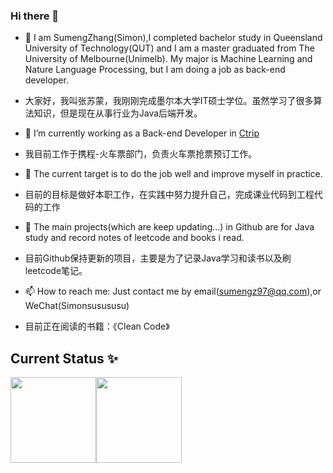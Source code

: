 ### Hi there 👋

<!--
**SUMENGZHANG/SUMENGZHANG** is a ✨ _special_ ✨ repository because its `README.md` (this file) appears on your GitHub profile.

- 🔭 I am SumengZhang(Simon) i am a master graduated from The University of Melbourne. My major is Machine Learning and Nature Language Processing, but i am doing a job as back-end developer.
- 大家好，我叫张苏蒙，我刚刚完成墨尔本大学IT硕士学位。虽然学习了很多算法知识，但是现在从事行业为Java后端开发。
- 🌱 I’m currently working as a Back-end developer in [Ctrip](https://trip.com/)
- 我目前工作于携程-火车票部门，负责火车票抢票预订工作。
- 👯 The current target is to do the job well and improve myself in practice.
- 目前的目标是做好本职工作，在实践中努力提升自己，完成课业代码到工程代码的工作
- 🤔 The main projects(which are keep updating...) in Github are for Java study and record notes of leetcode and books i read.
- 目前Github保持更新的项目，主要是为了记录Java学习和读书以及刷leetcode笔记。
- 📫 How to reach me: Just contact me by email(sumengz97@qq.com),or WeChat(Simonsusususu)
-->

- 🔭 I am SumengZhang(Simon),I completed bachelor study in Queensland University of Technology(QUT) and  I am a master graduated from The University of Melbourne(Unimelb). My major is Machine Learning and Nature Language Processing, but I am doing a job as back-end developer.
- 大家好，我叫张苏蒙，我刚刚完成墨尔本大学IT硕士学位。虽然学习了很多算法知识，但是现在从事行业为Java后端开发。
- 🌱 I’m currently working as a Back-end Developer in [Ctrip](https://ctrip.com/)
- 我目前工作于携程-火车票部门，负责火车票抢票预订工作。
- 👯 The current target is to do the job well and improve myself in practice.
- 目前的目标是做好本职工作，在实践中努力提升自己，完成课业代码到工程代码的工作
- 🤔 The main projects(which are keep updating...) in Github are for Java study and record notes of leetcode and books i read.
- 目前Github保持更新的项目，主要是为了记录Java学习和读书以及刷leetcode笔记。
- 📫 How to reach me: Just contact me by email(sumengz97@qq.com),or WeChat(Simonsusususu)

- 目前正在阅读的书籍：《Clean Code》
## Current Status ✨
<img align="" height="137px" src="https://github-readme-stats.vercel.app/api?username=liyupi&hide_title=true&hide_border=true&show_icons=true&include_all_commits=true&line_height=21&bg_color=0,EC6C6C,FFD479,FFFC79,73FA79&theme=graywhite&locale=cn" /><img align="" height="137px" src="https://github-readme-stats.vercel.app/api/top-langs/?username=liyupi&hide_title=true&hide_border=true&layout=compact&bg_color=0,73FA79,73FDFF,D783FF&theme=graywhite&locale=cn" />
